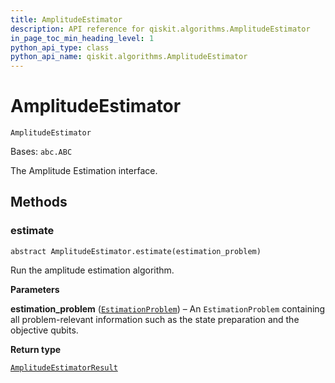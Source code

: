 ```yaml
---
title: AmplitudeEstimator
description: API reference for qiskit.algorithms.AmplitudeEstimator
in_page_toc_min_heading_level: 1
python_api_type: class
python_api_name: qiskit.algorithms.AmplitudeEstimator
---
```


# AmplitudeEstimator

<span id="qiskit.algorithms.AmplitudeEstimator" />

`AmplitudeEstimator`

Bases: `abc.ABC`

The Amplitude Estimation interface.

## Methods

### estimate

<span id="qiskit.algorithms.AmplitudeEstimator.estimate" />

`abstract AmplitudeEstimator.estimate(estimation_problem)`

Run the amplitude estimation algorithm.

**Parameters**

**estimation\_problem** ([`EstimationProblem`](qiskit.algorithms.EstimationProblem "qiskit.algorithms.amplitude_estimators.estimation_problem.EstimationProblem")) – An `EstimationProblem` containing all problem-relevant information such as the state preparation and the objective qubits.

**Return type**

[`AmplitudeEstimatorResult`](qiskit.algorithms.AmplitudeEstimatorResult "qiskit.algorithms.amplitude_estimators.amplitude_estimator.AmplitudeEstimatorResult")

